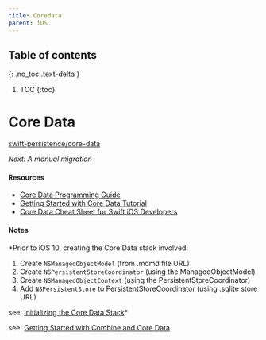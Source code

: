 ```yaml
---
title: Coredata
parent: iOS
---
```


## Table of contents
{: .no_toc .text-delta }

1. TOC
{:toc}

<!--- Everything above this is generated --->

# Core Data

[swift-persistence/core-data](https://rabin-aapl.gitbook.io/swift-persistence/core-data/)

*Next: A manual migration*

#### Resources
- [Core Data Programming Guide](https://developer.apple.com/library/archive/documentation/Cocoa/Conceptual/CoreData/index.html)
- [Getting Started with Core Data Tutorial](https://www.raywenderlich.com/7569-getting-started-with-core-data-tutorial)
- [Core Data Cheat Sheet for Swift iOS Developers](https://www.andrewcbancroft.com/2015/02/18/core-data-cheat-sheet-for-swift-ios-developers/)

#### Notes

*Prior to iOS 10, creating the Core Data stack involved:
1. Create `NSManagedObjectModel` (from .momd file URL)
2. Create `NSPersistentStoreCoordinator` (using the ManagedObjectModel)
3. Create `NSManagedObjectContext` (using the PersistentStoreCoordinator)
4. Add `NSPersistentStore` to PersistentStoreCoordinator (using .sqlite store URL)

see: [Initializing the Core Data Stack](https://developer.apple.com/library/archive/documentation/Cocoa/Conceptual/CoreData/InitializingtheCoreDataStack.html)*

see: [Getting Started with Combine and Core Data](https://www.mattmoriarity.com/observing-core-data-changes-with-combine/getting-started/)

